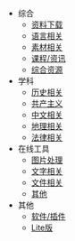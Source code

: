 - 综合
	- [资料下载](/guide/main/download.md)
	- [语言相关](/guide/main/languages.md)
	- [素材相关](/guide/main/items.md)
	- [课程/资讯](/guide/main/online-courses.md)
	- [综合资源](/guide/main/sources.md)
- 学科
	- [历史相关](/guide/subjects/history.md)
	- [共产主义](/guide/subjects/communism.md)
	- [中文相关](/guide/subjects/chinese.md)
	- [地理相关](/guide/subjects/geography.md)
	- [法律相关](/guide/subjects/laws.md)
- 在线工具
	- [图片处理](/guide/tools/pictures.md)
	- [文字相关](/guide/tools/chr.md)
	- [文件相关](/guide/tools/files.md)
	- [其他](/guide/tools/others.md)
- 其他
	- [软件/插件](/guide/others/software.md)
	- [Lite版](/guide/lite.md)